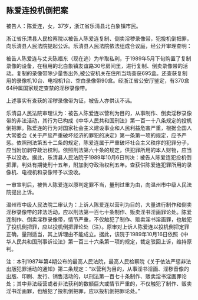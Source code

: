 ## 陈爱连投机倒把案

被告人：陈爱连，女，37岁，浙江省乐清县北白象镇市民。

浙江省乐清县人民检察院以被告人陈爱连复制、倒卖淫秽录像带，犯投机倒把罪，向乐清县人民法院提起公诉。乐清县人民法院依法组成合议庭，经公开审理查明：

被告人陈爱连与丈夫陈福东（现在逃）为牟取私利，于1989年5月下旬购置了复制录像的设备，在租用的北白象镇友谊路30号房间里，进行复制、倒卖录像带的活动。复制的录像带除少量售出外,被公安机关在住所当场查获695盒。还查获复制用的录像机10台、电视机1台、空白录像带90盒。经浙江省公安厅鉴定，有370盒64种属国家规定查禁的淫秽录像带。

上述事实有查获的淫秽录像带为证，被告人亦供认不讳。

乐清县人民法院审理认为：被告人陈爱连以营利为目的，从事制作、倒卖淫秽录像带的非法活动，其行为已构成《中华人民共和国刑法》第一百一十八条规定的投机倒把罪。陈爱连的行为对国家社会主义建设事业和人民利益危害严重，根据全国人大常委会《关于严惩严重破坏经济的罪犯的决定》第一条第一项的规定，应予严惩。依照刑法第五十二条的规定，陈爱连属于严重破坏社会主义秩序的犯罪分子，应当附加剥夺政治权利。依照刑法第六十条的规定，供犯罪所用的本人财物，应当予以没收。据此，乐清县人民法院于1989年10月6日判决：被告人陈爱连犯投机倒把罪，判处有期徒刑十五年，附加剥夺政治权利五年。查获供陈爱连犯罪所用的录像机、电视机和录像带予以没收。

一审宣判后，被告人陈爱连以原判定罪不当，量刑过重为由，向温州市中级人民法院提出上诉。

温州市中级人民法院二审认为：上诉人陈爱连以营利为目的，大量进行制作和倒卖淫秽录像带的非法活动，应以刑法第一百七十条制作、贩卖淫书淫画罪论处。陈爱连制作、倒卖淫秽录像带，情节严重，不仅触犯了制作、贩卖淫书淫画罪，也触犯了投机倒把罪，应以投机倒把罪论处（注）。原审对上诉人陈爱连以投机倒把定罪正确，量刑适当，其上诉理由不能成立。据此，该院于1989年10月16日依照《中华人民共和国刑事诉讼法》第一百三十六条第一项的规定，裁定驳回上诉，维持原判。

注：本刊1987年第4期公布的最高人民法院，最高人民检察院《关于依法严惩非法出版犯罪活动的通知》第二条规定：“以营利为目的，从事淫书淫画、淫秽音像的出版、印刷、发行、销售活动的，以刑法第一百七十条制作、贩卖淫书淫画罪论处；其中非法经营或者非法获利的数额巨大或情节严重的，不仅触犯了制作、贩卖淫书淫画罪，也触犯了投机倒把罪，应以投机倒把罪论处。”

